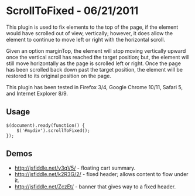 ScrollToFixed - 06/21/2011
==========================

This plugin is used to fix elements to the top of the page, if the element
would have scrolled out of view, vertically; however, it does allow the
element to continue to move left or right with the horizontal scroll.

Given an option marginTop, the element will stop moving vertically upward
once the vertical scroll has reached the target position; but, the
element will still move horizontally as the page is scrolled left or right.
Once the page has been scrolled back down past the target position, the
element will be restored to its original position on the page.

This plugin has been tested in Firefox 3/4, Google Chrome 10/11, Safari 5,
and Internet Explorer 8/9.

## Usage ##

    $(document).ready(function() {
        $('#mydiv').scrollToFixed();
    });

## Demos ##

* http://jsfiddle.net/y3qV5/ - floating cart summary.
* http://jsfiddle.net/k2R3G/2/ - fixed header; allows content to flow under it.
* http://jsfiddle.net/ZczEt/ - banner that gives way to a fixed header.